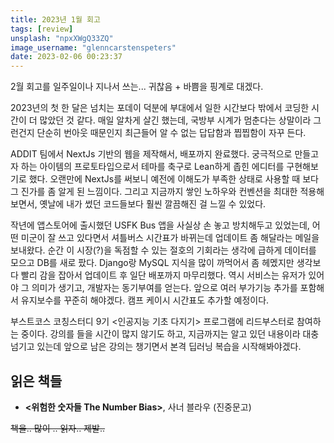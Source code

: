 ```yaml
---
title: 2023년 1월 회고
tags: [review]
unsplash: "npxXWgQ33ZQ"
image_username: "glenncarstenspeters"
date: 2023-02-06 00:23:37
---
```


2월 회고를 일주일이나 지나서 쓰는... 귀찮음 + 바쁨을 핑계로 대겠다.

2023년의 첫 한 달은 넘치는 포데이 덕분에 부대에서 일한 시간보다 밖에서 코딩한 시간이 더 많았던 것 같다. 매일 알차게 살긴 했는데, 국방부 시계가 멈춘다는 상말이라 그런건지 단순히 번아웃 때문인지 최근들어 알 수 없는 답답함과 찝찝함이 자꾸 든다.

ADDIT 팀에서 NextJs 기반의 웹을 제작해서, 배포까지 완료했다. 궁극적으로 만들고자 하는 아이템의 프로토타입으로서 테마를 축구로 Lean하게 좁힌 에디터를 구현해보기로 했다. 오랜만에 NextJs를 써보니 예전에 이해도가 부족한 상태로 사용할 때 보다 그 진가를 좀 알게 된 느낌이다. 그리고 지금까지 쌓인 노하우와 컨벤션을 최대한 적용해보면서, 옛날에 내가 썼던 코드들보다 훨씬 깔끔해진 걸 느낄 수 있었다.

작년에 앱스토어에 출시했던 USFK Bus 앱을 사실상 손 놓고 방치해두고 있었는데, 어떤 미군이 잘 쓰고 있다면서 셔틀버스 시간표가 바뀌는데 업데이트 좀 해달라는 메일을 보내왔다. 순간 이 시장(?)을 독점할 수 있는 절호의 기회라는 생각에 급하게 데이터를 모으고 DB를 새로 팠다. Django랑 MySQL 지식을 많이 까먹어서 좀 헤멨지만 생각보다 빨리 감을 잡아서 업데이트 후 일단 배포까지 마무리했다. 역시 서비스는 유저가 있어야 그 의미가 생기고, 개발자는 동기부여를 얻는다. 앞으로 여러 부가기능 추가를 포함해서 유지보수를 꾸준히 해야겠다. 캠프 케이시 시간표도 추가할 예정이다.

부스트코스 코칭스터디 9기 <인공지능 기초 다지기> 프로그램에 리드부스터로 참여하는 중이다. 강의를 들을 시간이 많지 않기도 하고, 지금까지는 알고 있던 내용이라 대충 넘기고 있는데 앞으로 남은 강의는 챙기면서 본격 딥러닝 복습을 시작해봐야겠다.

## 읽은 책들

- **<위험한 숫자들 The Number Bias>**, 사너 블라우 (진중문고)

~~책을.. 많이 .. 읽자.. 제발..~~
